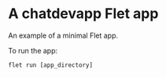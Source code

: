 # A chatdevapp Flet app

An example of a minimal Flet app.

To run the app:

```
flet run [app_directory]
```